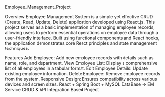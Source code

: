 Employee_Management_Project

Overview
Employee Management System is a simple yet effective CRUD (Create, Read, Update, Delete) application developed using React.js. This project serves as a basic implementation of managing employee records, allowing users to perform essential operations on employee data through a user-friendly interface. Built using functional components and React hooks, the application demonstrates core React principles and state management techniques.

Features
Add Employee: Add new employee records with details such as name, role, and department.
View Employee List: Display a comprehensive list of all employees in a tabular format.
Edit Employee Details: Update existing employee information.
Delete Employee: Remove employee records from the system.
Responsive Design: Ensures compatibility across various devices and screen sizes.
React + Spring Boot + MySQL DataBase => EM Service CRUD & API Integration Based Project
